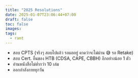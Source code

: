 ```yaml
---
title: "2025 Resolutions"
date: 2025-01-07T23:06:44+07:00
draft: false
toc: false
images:
tags:
  - rant
---
```


* สอบ CPTS (จริงๆ สอบไปแล้ว รอผลอยู่ คาดว่าจะไม่ผ่าน 😅 รอ Retake)
* สอบ Cert. อื่นของ HTB (CDSA, CAPE, CBBH) อีกอย่างน้อย 1 ตัว
* อ่านหนังสือไม่ต่ำกว่า 10 เล่ม
* ออกกำลังกายทุกวัน
